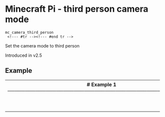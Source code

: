 # Minecraft Pi - third person camera mode

```
mc_camera_third_person 
 <!--- #tr --><!--- #end tr -->
```


Set the camera mode to third person

Introduced in v2.5

## Example

<table class="examples">
<tr>
<th colspan="2" class="even head"># Example 1 ──────────────────────────────────────────────────────</th>
</tr>
<tr>
<td class="even">

```ruby



```

</td>
<td class="even">

<!--- #tr -->
```ruby



```
<!--- #end tr -->

</td>
</tr>
</table>

